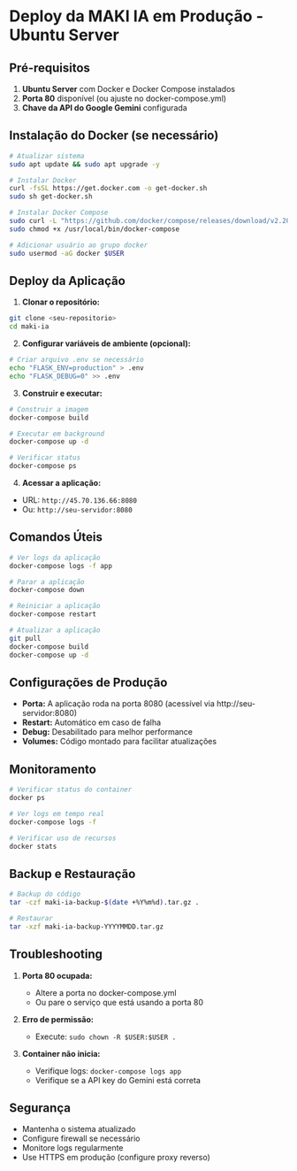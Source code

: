 # Deploy da MAKI IA em Produção - Ubuntu Server

## Pré-requisitos

1. **Ubuntu Server** com Docker e Docker Compose instalados
2. **Porta 80** disponível (ou ajuste no docker-compose.yml)
3. **Chave da API do Google Gemini** configurada

## Instalação do Docker (se necessário)

```bash
# Atualizar sistema
sudo apt update && sudo apt upgrade -y

# Instalar Docker
curl -fsSL https://get.docker.com -o get-docker.sh
sudo sh get-docker.sh

# Instalar Docker Compose
sudo curl -L "https://github.com/docker/compose/releases/download/v2.20.0/docker-compose-$(uname -s)-$(uname -m)" -o /usr/local/bin/docker-compose
sudo chmod +x /usr/local/bin/docker-compose

# Adicionar usuário ao grupo docker
sudo usermod -aG docker $USER
```

## Deploy da Aplicação

1. **Clonar o repositório:**
```bash
git clone <seu-repositorio>
cd maki-ia
```

2. **Configurar variáveis de ambiente (opcional):**
```bash
# Criar arquivo .env se necessário
echo "FLASK_ENV=production" > .env
echo "FLASK_DEBUG=0" >> .env
```

3. **Construir e executar:**
```bash
# Construir a imagem
docker-compose build

# Executar em background
docker-compose up -d

# Verificar status
docker-compose ps
```

4. **Acessar a aplicação:**
- URL: `http://45.70.136.66:8080`
- Ou: `http://seu-servidor:8080`

## Comandos Úteis

```bash
# Ver logs da aplicação
docker-compose logs -f app

# Parar a aplicação
docker-compose down

# Reiniciar a aplicação
docker-compose restart

# Atualizar a aplicação
git pull
docker-compose build
docker-compose up -d
```

## Configurações de Produção

- **Porta:** A aplicação roda na porta 8080 (acessível via http://seu-servidor:8080)
- **Restart:** Automático em caso de falha
- **Debug:** Desabilitado para melhor performance
- **Volumes:** Código montado para facilitar atualizações

## Monitoramento

```bash
# Verificar status do container
docker ps

# Ver logs em tempo real
docker-compose logs -f

# Verificar uso de recursos
docker stats
```

## Backup e Restauração

```bash
# Backup do código
tar -czf maki-ia-backup-$(date +%Y%m%d).tar.gz .

# Restaurar
tar -xzf maki-ia-backup-YYYYMMDD.tar.gz
```

## Troubleshooting

1. **Porta 80 ocupada:**
   - Altere a porta no docker-compose.yml
   - Ou pare o serviço que está usando a porta 80

2. **Erro de permissão:**
   - Execute: `sudo chown -R $USER:$USER .`

3. **Container não inicia:**
   - Verifique logs: `docker-compose logs app`
   - Verifique se a API key do Gemini está correta

## Segurança

- Mantenha o sistema atualizado
- Configure firewall se necessário
- Monitore logs regularmente
- Use HTTPS em produção (configure proxy reverso)
